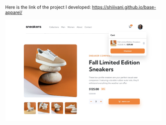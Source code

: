Here is the link of the project I developed: https://shiiivani.github.io/base-apparel/

![Project Screenshot](src/assets/preview.jpg)
